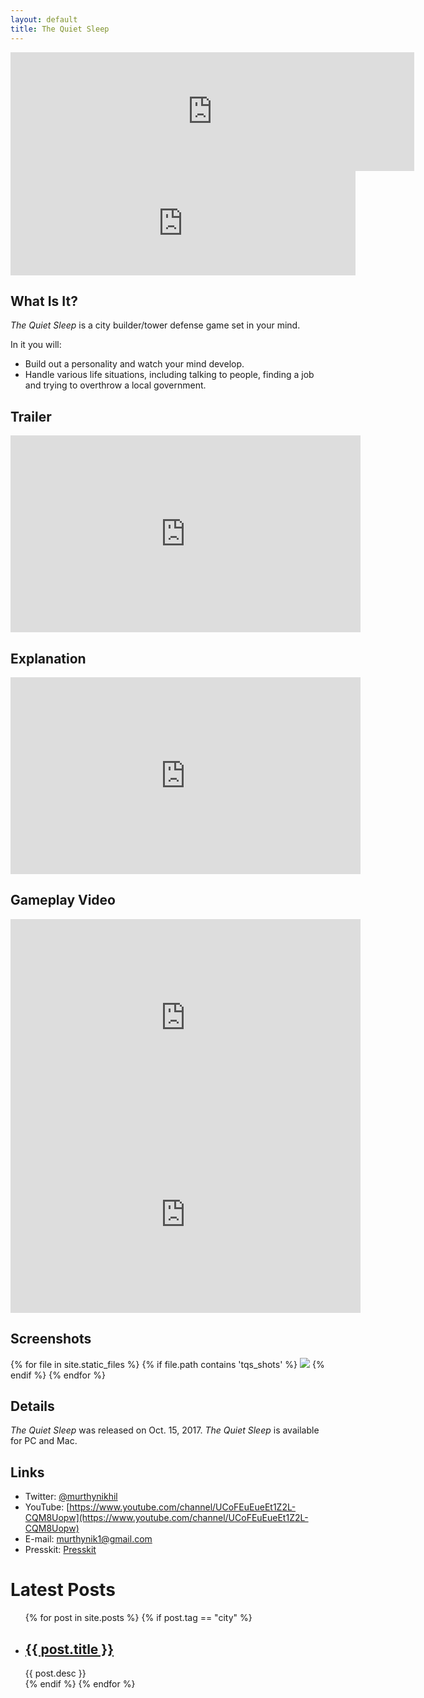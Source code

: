 ```yaml
---
layout: default
title: The Quiet Sleep
---
```


<iframe src="http://store.steampowered.com/widget/724510/" frameborder="0" width="646" height="190"></iframe>
<iframe frameborder="0" src="https://itch.io/embed/74272" width="552" height="167"></iframe>

## What Is It?

*The Quiet Sleep* is a city builder/tower defense game set in your mind.

In it you will:
- Build out a personality and watch your mind develop.
- Handle various life situations, including talking to people, finding a job and trying to overthrow a local government.

## Trailer

<iframe width="560" height="315" src="https://www.youtube.com/embed/ucnfiqofNng?rel=0" frameborder="0" allowfullscreen></iframe>

## Explanation

<iframe width="560" height="315" src="https://www.youtube.com/embed/rDcIfRbERR0" frameborder="0" allow="accelerometer; autoplay; encrypted-media; gyroscope; picture-in-picture" allowfullscreen></iframe>

## Gameplay Video

<iframe width="560" height="315" src="https://www.youtube.com/embed/OPLfJm7VQ8w?rel=0" frameborder="0" allowfullscreen></iframe>
<iframe width="560" height="315" src="https://www.youtube.com/embed/videoseries?list=PLZAuHrQoew0we8kwA9UWJgFmfIDdPzKgp" frameborder="0" allowfullscreen></iframe>

## Screenshots

{% for file in site.static_files %}
   {% if file.path contains 'tqs_shots' %}
<img src="{{ file.path }}">
   {% endif %}
{% endfor %}

## Details

*The Quiet Sleep* was released on Oct. 15, 2017. *The Quiet Sleep* is available for PC and Mac.

## Links
    
- Twitter: [@murthynikhil](https://twitter.com/murthynikhil)
- YouTube: [https://www.youtube.com/channel/UCoFEuEueEt1Z2L-CQM8Uopw](https://www.youtube.com/channel/UCoFEuEueEt1Z2L-CQM8Uopw)
- E-mail: [murthynik1@gmail.com](mailto:murthynik1@gmail.com)
- Presskit: [Presskit](/presskit_tqs)

# Latest Posts

<ul>
  {% for post in site.posts %}
    {% if post.tag == "city" %}
    <li>
      <h2><a href="{{ post.url }}">{{ post.title }}</a></h2>
      {{ post.desc }}
    </li>
    {% endif %}
  {% endfor %}
</ul>